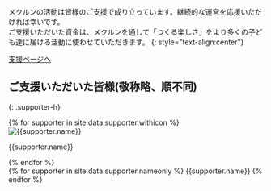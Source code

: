 メクルンの活動は皆様のご支援で成り立っています。継続的な運営を応援いただければ幸いです。<br class="ph-ignore">
ご支援いただいた資金は、メクルンを通して「つくる楽しさ」をより多くの子ども達に届ける活動に使わせていただきます。
{: style="text-align:center"}

<a href="https://community.camp-fire.jp/projects/view/322690" class="support-button-header button btn-blue btn-article" target="_blank" rel="nofollow noreferrer noopener">支援ページへ</a>

## ご支援いただいた皆様(敬称略、順不同)
{: .supporter-h}

<div class="supporter-imgs">
{% for supporter in site.data.supporter.withicon %}
<div class="supporter-w-img">
<img data-src="{{site.url}}/assets/images/supporter/{{supporter.img}}" alt="{{supporter.name}}" class="supporter-img">
<p class="supporter-w-img-name">{{supporter.name}}</p>
</div>
{% endfor %}
</div>

<div class="supporter-list">
{% for supporter in site.data.supporter.nameonly %}
<span>{{supporter.name}}</span>
{% endfor %}
</div>
